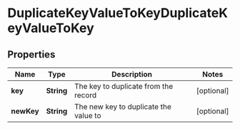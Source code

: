 

# DuplicateKeyValueToKeyDuplicateKeyValueToKey


## Properties

| Name | Type | Description | Notes |
|------------ | ------------- | ------------- | -------------|
|**key** | **String** | The key to duplicate from the record |  [optional] |
|**newKey** | **String** | The new key to duplicate the value to |  [optional] |



